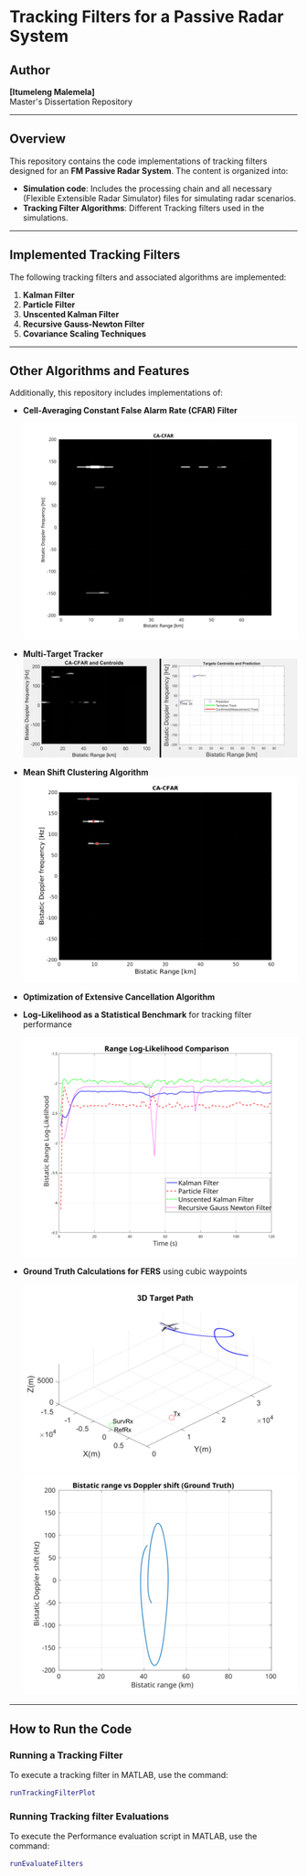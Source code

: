 # Tracking Filters for a Passive Radar System

## Author
**[Itumeleng Malemela]**  
Master's Dissertation Repository  

---

## Overview

This repository contains the code implementations of tracking filters designed for an **FM Passive Radar System**. The content is organized into:
- **Simulation code**: Includes the processing chain and all necessary (Flexible Extensible Radar Simulator) files for simulating radar scenarios.
- **Tracking Filter Algorithms**: Different Tracking filters used in the simulations.

---

## Implemented Tracking Filters

The following tracking filters and associated algorithms are implemented:

1. **Kalman Filter** 
2. **Particle Filter** 
3. **Unscented Kalman Filter**  
4. **Recursive Gauss-Newton Filter**  
5. **Covariance Scaling Techniques**

---

## Other Algorithms and Features

Additionally, this repository includes implementations of:

- **Cell-Averaging Constant False Alarm Rate (CFAR) Filter**  

  ![CFAR Results](/Simulation_results/CFAR/cacfar_pfa-8.svg)

- **Multi-Target Tracker**  
  ![MTT Results](/Simulation_results/Picture4.png)

- **Mean Shift Clustering Algorithm**   
  ![CFAR Centroid Results](/Simulation_results/CFAR/centroidCFAR.png)
  
- **Optimization of Extensive Cancellation Algorithm**

- **Log-Likelihood as a Statistical Benchmark** for tracking filter performance  

   ![Log Likelihood](/Simulation_results/FERS_scenarios/360_range_ll_1.svg)

- **Ground Truth Calculations for FERS** using cubic waypoints  

   ![GT](/Simulation_results/FERS_scenarios/3D_360.svg)
   ![GT](/Simulation_results/FERS_scenarios/rangeDoppler360.svg)
---

## How to Run the Code

### Running a Tracking Filter
To execute a tracking filter in MATLAB, use the command:  
```matlab
runTrackingFilterPlot
```

### Running Tracking filter Evaluations
To execute the Performance evaluation script in MATLAB, use the command:  
```matlab
runEvaluateFilters
```
